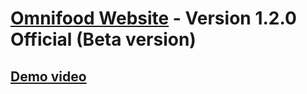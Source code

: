 # [Omnifood Website](https://omnifood-ayman99.netlify.app/) - Version 1.2.0 Official (Beta version)
> 


## [Demo video](https://drive.google.com/file/d/1E4KEbAbFm1IIXgiTw7sIsvXniK__ewVz/view?usp=sharing)


